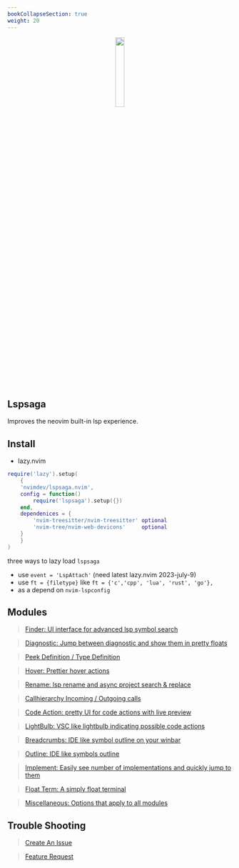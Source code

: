 ```yaml
---
bookCollapseSection: true
weight: 20
---
```


<center>
<img src="/lspsaga/logo.png" width="20%" height="20%"/>
</center>

## Lspsaga

Improves the neovim built-in lsp experience.

## Install

- lazy.nvim

```lua
require('lazy').setup(
    {
    'nvimdev/lspsaga.nvim',
    config = function()
        require('lspsaga').setup({})
    end,
    dependenices = {
        'nvim-treesitter/nvim-treesitter' optional
        'nvim-tree/nvim-web-devicons'     optional
    }
    }
)
```

three ways to lazy load `lspsaga`

-  use `event = 'LspAttach'` (need latest lazy.nvim 2023-july-9)
-  use `ft = {filetype}` like `ft = {'c','cpp', 'lua', 'rust', 'go'},` 
-  as a depend on `nvim-lspconfig`

## Modules

> [Finder: UI interface for advanced lsp symbol search](/lspsaga/finder)

> [Diagnostic: Jump between diagnostic and show them in pretty floats](/lspsaga/diagnostic)

> [Peek Definition / Type Definition](/lspsaga/definition)

> [Hover: Prettier hover actions](/lspsaga/hover)

> [Rename: lsp rename and async project search & replace](/lspsaga/rename)

> [Callhierarchy Incoming / Outgoing calls](/lspsaga/callhierarchy)

> [Code Action: pretty UI for code actions with live preview](/lspsaga/codeaction)

> [LightBulb: VSC like lightbulb indicating possible code actions](/lspsaga/lightbulb)

> [Breadcrumbs: IDE like symbol outline on your winbar](/lspsaga/breadcrumbs)

> [Outline: IDE like symbols outline](/lspsaga/outline)

> [Implement: Easily see number of implementations and quickly jump to them](/lspsaga/implement)

> [Float Term: A simply float terminal](/lspsaga/floaterm)

> [Miscellaneous: Options that apply to all modules](/lspsaga/misc)

## Trouble Shooting

> [Create An Issue](https://github.com/nvimdev/lspsaga.nvim/issues/new?assignees=&labels=bug&projects=&template=bug_report.yml)

> [Feature Request](https://github.com/nvimdev/lspsaga.nvim/issues/new?assignees=&labels=enhancement&projects=&template=feature_request.md&title=)

